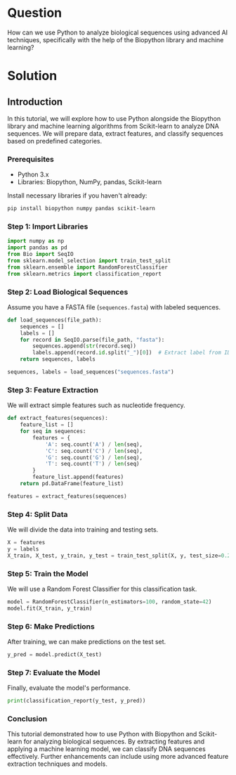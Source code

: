 # Question
How can we use Python to analyze biological sequences using advanced AI techniques, specifically with the help of the Biopython library and machine learning?

# Solution

## Introduction
In this tutorial, we will explore how to use Python alongside the Biopython library and machine learning algorithms from Scikit-learn to analyze DNA sequences. We will prepare data, extract features, and classify sequences based on predefined categories.

### Prerequisites
- Python 3.x
- Libraries: Biopython, NumPy, pandas, Scikit-learn

Install necessary libraries if you haven't already:

```bash
pip install biopython numpy pandas scikit-learn
```

### Step 1: Import Libraries

```python
import numpy as np
import pandas as pd
from Bio import SeqIO
from sklearn.model_selection import train_test_split
from sklearn.ensemble import RandomForestClassifier
from sklearn.metrics import classification_report
```

### Step 2: Load Biological Sequences
Assume you have a FASTA file (`sequences.fasta`) with labeled sequences.

```python
def load_sequences(file_path):
    sequences = []
    labels = []
    for record in SeqIO.parse(file_path, "fasta"):
        sequences.append(str(record.seq))
        labels.append(record.id.split("_")[0])  # Extract label from ID
    return sequences, labels

sequences, labels = load_sequences("sequences.fasta")
```

### Step 3: Feature Extraction
We will extract simple features such as nucleotide frequency.

```python
def extract_features(sequences):
    feature_list = []
    for seq in sequences:
        features = {
            'A': seq.count('A') / len(seq),
            'C': seq.count('C') / len(seq),
            'G': seq.count('G') / len(seq),
            'T': seq.count('T') / len(seq)
        }
        feature_list.append(features)
    return pd.DataFrame(feature_list)

features = extract_features(sequences)
```

### Step 4: Split Data
We will divide the data into training and testing sets.

```python
X = features
y = labels
X_train, X_test, y_train, y_test = train_test_split(X, y, test_size=0.2, random_state=42)
```

### Step 5: Train the Model
We will use a Random Forest Classifier for this classification task.

```python
model = RandomForestClassifier(n_estimators=100, random_state=42)
model.fit(X_train, y_train)
```

### Step 6: Make Predictions
After training, we can make predictions on the test set.

```python
y_pred = model.predict(X_test)
```

### Step 7: Evaluate the Model
Finally, evaluate the model's performance.

```python
print(classification_report(y_test, y_pred))
```

### Conclusion
This tutorial demonstrated how to use Python with Biopython and Scikit-learn for analyzing biological sequences. By extracting features and applying a machine learning model, we can classify DNA sequences effectively. Further enhancements can include using more advanced feature extraction techniques and models.